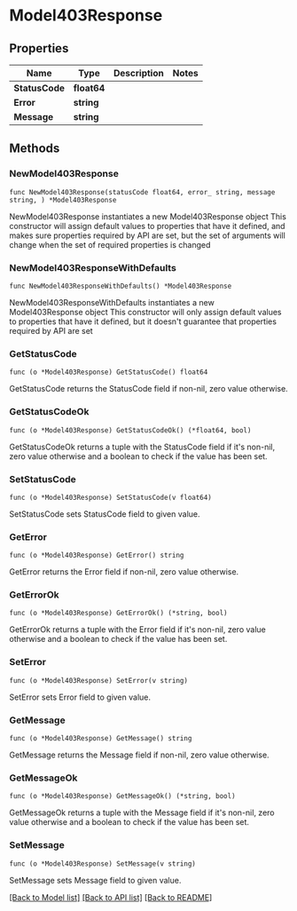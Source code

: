 # Model403Response

## Properties

Name | Type | Description | Notes
------------ | ------------- | ------------- | -------------
**StatusCode** | **float64** |  | 
**Error** | **string** |  | 
**Message** | **string** |  | 

## Methods

### NewModel403Response

`func NewModel403Response(statusCode float64, error_ string, message string, ) *Model403Response`

NewModel403Response instantiates a new Model403Response object
This constructor will assign default values to properties that have it defined,
and makes sure properties required by API are set, but the set of arguments
will change when the set of required properties is changed

### NewModel403ResponseWithDefaults

`func NewModel403ResponseWithDefaults() *Model403Response`

NewModel403ResponseWithDefaults instantiates a new Model403Response object
This constructor will only assign default values to properties that have it defined,
but it doesn't guarantee that properties required by API are set

### GetStatusCode

`func (o *Model403Response) GetStatusCode() float64`

GetStatusCode returns the StatusCode field if non-nil, zero value otherwise.

### GetStatusCodeOk

`func (o *Model403Response) GetStatusCodeOk() (*float64, bool)`

GetStatusCodeOk returns a tuple with the StatusCode field if it's non-nil, zero value otherwise
and a boolean to check if the value has been set.

### SetStatusCode

`func (o *Model403Response) SetStatusCode(v float64)`

SetStatusCode sets StatusCode field to given value.


### GetError

`func (o *Model403Response) GetError() string`

GetError returns the Error field if non-nil, zero value otherwise.

### GetErrorOk

`func (o *Model403Response) GetErrorOk() (*string, bool)`

GetErrorOk returns a tuple with the Error field if it's non-nil, zero value otherwise
and a boolean to check if the value has been set.

### SetError

`func (o *Model403Response) SetError(v string)`

SetError sets Error field to given value.


### GetMessage

`func (o *Model403Response) GetMessage() string`

GetMessage returns the Message field if non-nil, zero value otherwise.

### GetMessageOk

`func (o *Model403Response) GetMessageOk() (*string, bool)`

GetMessageOk returns a tuple with the Message field if it's non-nil, zero value otherwise
and a boolean to check if the value has been set.

### SetMessage

`func (o *Model403Response) SetMessage(v string)`

SetMessage sets Message field to given value.



[[Back to Model list]](../README.md#documentation-for-models) [[Back to API list]](../README.md#documentation-for-api-endpoints) [[Back to README]](../README.md)


